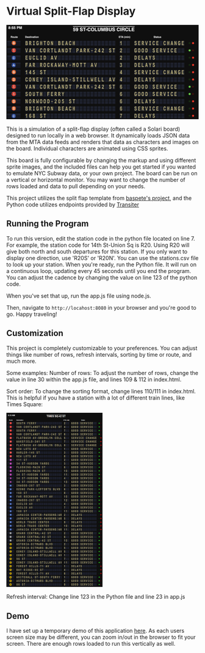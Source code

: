 # Virtual Split-Flap Display

![Screenshot](thumbnail.png)

This is a simulation of a split-flap display (often called a Solari board) designed to run locally in a web browser. It dynamically loads JSON data from the MTA data feeds and renders that data as characters and images on the board. Individual characters are animated using CSS sprites.

This board is fully configurable by changing the markup and using different sprite images, and the included files can help you get started if you wanted to emulate NYC Subway data, or your own project. The board can be run on a vertical or horizontal monitor. You may want to change the number of rows loaded and data to pull depending on your needs. 

This project utilizes the split flap template from [baspete's project](https://github.com/baspete/Split-Flap/), and the Python code utilizes endpoints provided by [Transiter](https://github.com/jamespfennell/transiter)



## Running the Program
To run this version, edit the station code in the python file located on line 7. For example, the station code for 14th St-Union Sq is R20. Using R20 will give both north and south departures for this station. If you only want to display one direction, use 'R20S' or 'R20N'. You can use the stations.csv file to look up your station. When you're ready, run the Python file. It will run on a continuous loop, updating every 45 seconds until you end the program. You can adjust the cadence by changing the value on line 123 of the python code. 

When you've set that up, run the app.js file using node.js. 

Then, navigate to `http://locahost:8080` in your browser and you're good to go. Happy traveling! 

## Customization

This project is completely customizable to your preferences. You can adjust things like number of rows, refresh intervals, sorting by time or route, and much more. 

Some examples:
Number of rows: To adjust the number of rows, change the value in line 30 within the app.js file, and lines 109 & 112 in index.html. 

Sort order: To change the sorting format, change lines 110/111 in index.html. This is helpful if you have a station with a lot of different train lines, like Times Square:


<img src="vertical.png" width="50%">



Refresh interval: Change line 123 in the Python file and line 23 in app.js

## Demo

I have set up a temporary demo of this application [here](https://splitflap.glitch.me/). As each users screen size may be different, you can zoom in/out in the browser to fit your screen. There are enough rows loaded to run this vertically as well. 
